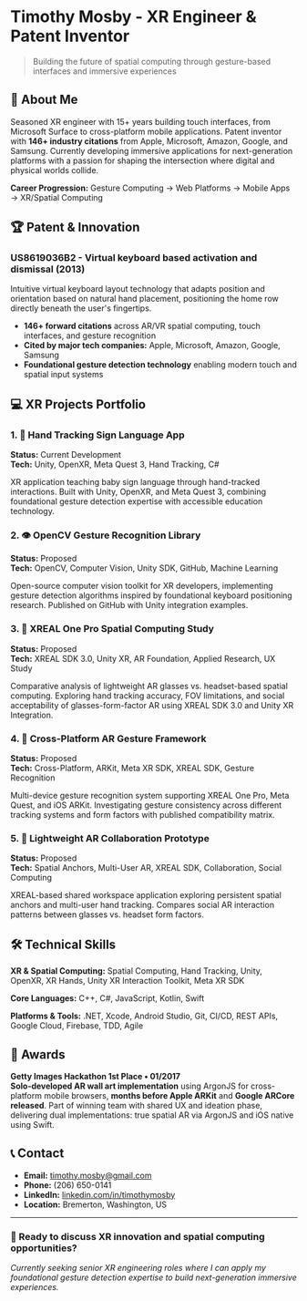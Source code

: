 # Timothy Mosby - XR Engineer & Patent Inventor

> Building the future of spatial computing through gesture-based interfaces and immersive experiences

## 🚀 About Me

Seasoned XR engineer with 15+ years building touch interfaces, from Microsoft Surface to cross-platform mobile applications. Patent inventor with **146+ industry citations** from Apple, Microsoft, Amazon, Google, and Samsung. Currently developing immersive applications for next-generation platforms with a passion for shaping the intersection where digital and physical worlds collide.

**Career Progression:** Gesture Computing → Web Platforms → Mobile Apps → XR/Spatial Computing

## 🏆 Patent & Innovation

### US8619036B2 - Virtual keyboard based activation and dismissal (2013)

Intuitive virtual keyboard layout technology that adapts position and orientation based on natural hand placement, positioning the home row directly beneath the user's fingertips.

- **146+ forward citations** across AR/VR spatial computing, touch interfaces, and gesture recognition
- **Cited by major tech companies:** Apple, Microsoft, Amazon, Google, Samsung
- **Foundational gesture detection technology** enabling modern touch and spatial input systems

## 💻 XR Projects Portfolio

### 1. 🤲 Hand Tracking Sign Language App

**Status:** Current Development  
**Tech:** Unity, OpenXR, Meta Quest 3, Hand Tracking, C#

XR application teaching baby sign language through hand-tracked interactions. Built with Unity, OpenXR, and Meta Quest 3, combining foundational gesture detection expertise with accessible education technology.

### 2. 👁️ OpenCV Gesture Recognition Library

**Status:** Proposed  
**Tech:** OpenCV, Computer Vision, Unity SDK, GitHub, Machine Learning

Open-source computer vision toolkit for XR developers, implementing gesture detection algorithms inspired by foundational keyboard positioning research. Published on GitHub with Unity integration examples.

### 3. 🥽 XREAL One Pro Spatial Computing Study

**Status:** Proposed  
**Tech:** XREAL SDK 3.0, Unity XR, AR Foundation, Applied Research, UX Study

Comparative analysis of lightweight AR glasses vs. headset-based spatial computing. Exploring hand tracking accuracy, FOV limitations, and social acceptability of glasses-form-factor AR using XREAL SDK 3.0 and Unity XR Integration.

### 4. 🔄 Cross-Platform AR Gesture Framework

**Status:** Proposed  
**Tech:** Cross-Platform, ARKit, Meta XR SDK, XREAL SDK, Gesture Recognition

Multi-device gesture recognition system supporting XREAL One Pro, Meta Quest, and iOS ARKit. Investigating gesture consistency across different tracking systems and form factors with published compatibility matrix.

### 5. 👥 Lightweight AR Collaboration Prototype

**Status:** Proposed  
**Tech:** Spatial Anchors, Multi-User AR, XREAL SDK, Collaboration, Social Computing

XREAL-based shared workspace application exploring persistent spatial anchors and multi-user hand tracking. Compares social AR interaction patterns between glasses vs. headset form factors.

## 🛠️ Technical Skills

**XR & Spatial Computing:** Spatial Computing, Hand Tracking, Unity, OpenXR, XR Hands, Unity XR Interaction Toolkit, Meta XR SDK

**Core Languages:** C++, C#, JavaScript, Kotlin, Swift

**Platforms & Tools:** .NET, Xcode, Android Studio, Git, CI/CD, REST APIs, Google Cloud, Firebase, TDD, Agile

## 🏅 Awards

**Getty Images Hackathon 1st Place • 01/2017**  
**Solo-developed AR wall art implementation** using ArgonJS for cross-platform mobile browsers, **months before Apple ARKit** and **Google ARCore released**. Part of winning team with shared UX and ideation phase, delivering dual implementations: true spatial AR via ArgonJS and iOS native using Swift.

## 📞 Contact

- **Email:** timothy.mosby@gmail.com
- **Phone:** (206) 650-0141
- **LinkedIn:** [linkedin.com/in/timothymosby](https://linkedin.com/in/timothymosby)
- **Location:** Bremerton, Washington, US

---

### 🌟 Ready to discuss XR innovation and spatial computing opportunities?

_Currently seeking senior XR engineering roles where I can apply my foundational gesture detection expertise to build next-generation immersive experiences._
